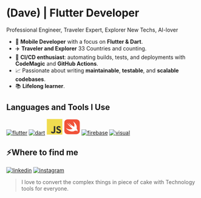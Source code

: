 <h1>(Dave) |  Flutter Developer</h1>
<p>Professional Engineer, Traveler Expert, Explorer New Techs, AI-lover</p>

- 📱 <b>Mobile Developer</b> with a focus on <b>Flutter & Dart</b>.
- ✈️ <b>Traveler and Explorer</b> 33 Countries and counting.
- 🔄 <b>CI/CD enthusiast</b>: automating builds, tests, and deployments with <b>CodeMagic</b> and <b>GitHub Actions</b>.
- 📈 Passionate about writing <b>maintainable</b>, <b>testable</b>, and <b>scalable codebases</b>.
- 📚 <b>Lifelong learner</b>.


<h2>Languages and Tools I Use</h2>
<p><a target="_blank" href="https://www.vectorlogo.zone/logos/flutterio/flutterio-icon.svg" style="display: inline-block;"><img src="https://www.vectorlogo.zone/logos/flutterio/flutterio-icon.svg" alt="flutter" width="42" height="42" /></a>
<a target="_blank" href="https://www.vectorlogo.zone/logos/dartlang/dartlang-icon.svg" style="display: inline-block;"><img src="https://www.vectorlogo.zone/logos/dartlang/dartlang-icon.svg" alt="dart" width="42" height="42" /></a>
<a target="_blank" href="https://raw.githubusercontent.com/devicons/devicon/master/icons/javascript/javascript-original.svg" style="display: inline-block;"><img src="https://raw.githubusercontent.com/devicons/devicon/master/icons/javascript/javascript-original.svg" alt="javascript" width="42" height="42" /></a>
<a target="_blank" href="https://raw.githubusercontent.com/devicons/devicon/master/icons/swift/swift-original.svg" style="display: inline-block;"><img src="https://raw.githubusercontent.com/devicons/devicon/master/icons/swift/swift-original.svg" alt="swift" width="42" height="42" /></a>
<a target="_blank" href="https://www.vectorlogo.zone/logos/firebase/firebase-icon.svg" style="display: inline-block;"><img 
src="https://www.vectorlogo.zone/logos/firebase/firebase-icon.svg" alt="firebase" width="42" height="42" /></a>
<a target="_blank" href="https://www.vectorlogo.zone/logos/visualstudio_code/visualstudio_code-icon.svg" style="display: inline-block;"><img src="https://www.vectorlogo.zone/logos/visualstudio_code/visualstudio_code-icon.svg" alt="visual" width="42" height="42" /></a>
<h2>⚡Where to find me</h2>
<p><a target="_blank" href="https://www.linkedin.com/in/https://www.linkedin.com/in/diego-david-martinez-28b8b5130/" style="display: inline-block;"><img src="https://img.shields.io/badge/linkedin-logo?style=for-the-badge&logo=linkedin&logoColor=white&color=%230a77b6" alt="linkedin" /></a>
<a target="_blank" href="https://www.instagram.com/diegodavidmo/" style="display: inline-block;"><img src="https://img.shields.io/badge/instagram-logo?style=for-the-badge&logo=instagram&logoColor=white&color=%23F35369" alt="instagram" /></a>
</p>


> I love to convert the complex things in piece of cake with Technology tools for everyone.

